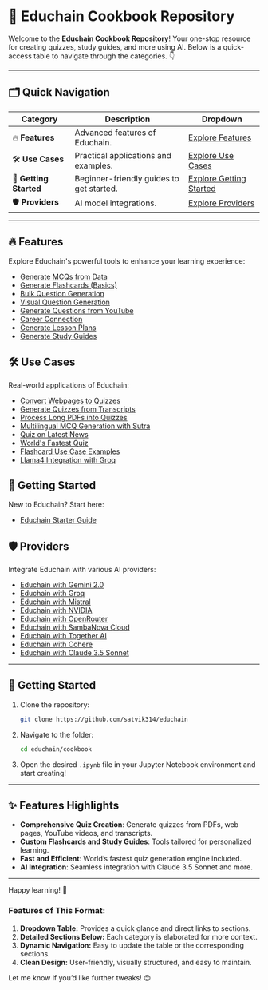 # 📘 Educhain Cookbook Repository

Welcome to the **Educhain Cookbook Repository**! Your one-stop resource for creating quizzes, study guides, and more using AI. Below is a quick-access table to navigate through the categories. 👇

-----

## 🗂️ Quick Navigation

| **Category**            | **Description**                         | **Dropdown**                       |
|--------------------------|-----------------------------------------|-------------------------------------|
| 🔥 **Features**         | Advanced features of Educhain.          | [Explore Features](#features) |
| 🛠️ **Use Cases**        | Practical applications and examples.    | [Explore Use Cases](#use-cases) |
| 🌟 **Getting Started**  | Beginner-friendly guides to get started. | [Explore Getting Started](#getting-started) |
| 🛡️ **Providers**        | AI model integrations.                  | [Explore Providers](#providers)    |

---

## 🔥 Features

Explore Educhain's powerful tools to enhance your learning experience:

- [Generate MCQs from Data](features/educhain_generate_mcqs_from_data.ipynb)
- [Generate Flashcards (Basics)](features/generate_flashcards_basics.ipynb)
- [Bulk Question Generation](features/bulk_question_generation_using_educhain.ipynb)
- [Visual Question Generation](features/visual_question_generation_using_educhain.ipynb)
- [Generate Questions from YouTube](features/generate_questions_from_youtube.ipynb)
- [Career Connection](features/educhain_career_connection.ipynb)
- [Generate Lesson Plans](features/educhain_generate_lesson_plan.ipynb)
- [Generate Study Guides](features/educhain_generate_study_guide.ipynb)

## 🛠️ Use Cases

Real-world applications of Educhain:

- [Convert Webpages to Quizzes](use-cases/convert_any_webpage_to_quiz.ipynb)
- [Generate Quizzes from Transcripts](use-cases/generate_quiz_using_transcripts_and_educhain.ipynb)
- [Process Long PDFs into Quizzes](use-cases/long_pdfs_to_quiz.ipynb)
- [Multilingual MCQ Generation with Sutra](use-cases/multilingual_mcq_generation_using_sutra.ipynb)
- [Quiz on Latest News](use-cases/quiz_on_latest_news.ipynb)
- [World's Fastest Quiz](use-cases/educhain_worlds_fastest_quiz.ipynb)
- [Flashcard Use Case Examples](use-cases/generate_flashcard_usecase_examples.ipynb)
- [Llama4 Integration with Groq](use-cases/educhain_with_llama4_using_groq.ipynb)

## 🌟 Getting Started

New to Educhain? Start here:

- [Educhain Starter Guide](getting-started/educhain_starter_guide.ipynb)

## 🛡️ Providers

Integrate Educhain with various AI providers:

- [Educhain with Gemini 2.0](providers/educhain_with_gemini.ipynb)
- [Educhain with Groq](providers/educhain_with_groq.ipynb)
- [Educhain with Mistral](providers/educhain_with_mistral.ipynb)
- [Educhain with NVIDIA](providers/educhain_with_nvidia.ipynb)
- [Educhain with OpenRouter](providers/educhain_with_openrouter.ipynb)
- [Educhain with SambaNova Cloud](providers/educhain_with_sambanova.ipynb)
- [Educhain with Together AI](providers/educhain_with_togetherai.ipynb)
- [Educhain with Cohere](providers/educhain_with_cohere.ipynb)
- [Educhain with Claude 3.5 Sonnet](providers/educhain_with_claude.ipynb)

---

## 🚀 Getting Started

1. Clone the repository:
   ```bash
   git clone https://github.com/satvik314/educhain
   ```
2. Navigate to the folder:
   ```bash
   cd educhain/cookbook
   ```
3. Open the desired `.ipynb` file in your Jupyter Notebook environment and start creating!

---

## ✨ Features Highlights
- **Comprehensive Quiz Creation**: Generate quizzes from PDFs, web pages, YouTube videos, and transcripts.
- **Custom Flashcards and Study Guides**: Tools tailored for personalized learning.
- **Fast and Efficient**: World’s fastest quiz generation engine included.
- **AI Integration**: Seamless integration with Claude 3.5 Sonnet and more.



---

Happy learning! 🎉

### Features of This Format:
1. **Dropdown Table:** Provides a quick glance and direct links to sections.  
2. **Detailed Sections Below:** Each category is elaborated for more context.  
3. **Dynamic Navigation:** Easy to update the table or the corresponding sections.  
4. **Clean Design:** User-friendly, visually structured, and easy to maintain.  

Let me know if you’d like further tweaks! 😊
